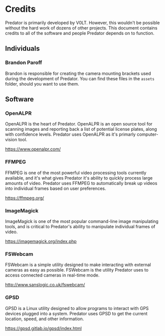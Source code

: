 # Credits

Predator is primarily developed by V0LT. However, this wouldn't be possible without the hard work of dozens of other projects. This document contains credits to all of the software and people Predator depends on to function.


## Individuals

### Brandon Paroff

Brandon is responsible for creating the camera mounting brackets used during the development of Predator. You can find these files in the `assets` folder, should you want to use them.


## Software

### OpenALPR

OpenALPR is the heart of Predator. OpenALPR is an open source tool for scanning images and reporting back a list of potential license plates, along with confidence levels. Predator uses OpenALPR as it's primarly computer-vision tool.

<https://www.openalpr.com/>


### FFMPEG

FFMPEG is one of the most powerful video processing tools currently available, and it's what gives Predator it's ability to quickly process large amounts of video. Predator uses FFMPEG to automatically break up videos into individual frames based on user preferences.

<https://ffmpeg.org/>


### ImageMagick

ImageMagick is one of the most popular command-line image manipulating tools, and is critical to Predator's ability to manipulate individual frames of video.

<https://imagemagick.org/index.php>


### FSWebcam

FSWebcam is a simple utility designed to make interacting with external cameras as easy as possible. FSWebcam is the utility Predator uses to access connected cameras in real-time mode.

<http://www.sanslogic.co.uk/fswebcam/>


### GPSD

GPSD is a Linux utility designed to allow programs to interact with GPS devices plugged into a system. Predator uses GPSD to get the current location, speed, and other information.

<https://gpsd.gitlab.io/gpsd/index.html>

